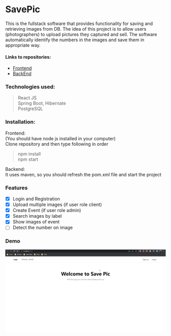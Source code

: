 # SavePic
This is the fullstack software that provides functionality for saving and retrieving images from DB.
The idea of this project is to allow users (photographers) to upload pictures they captured and sell.
The software automatically identify the numbers in the images and save them in appropriate way. 

#### Links to repositories:
- [Frontend](https://github.com/wattsen/savePic--frontend-)
- [BackEnd](https://github.com/wattsen/SavePic)

### Technologies used:
>React JS  
>Spring Boot, Hibernate  
>PostgreSQL

### Installation:
Frontend:  
(You should have node js installed in your computer)  
Clone repository and then type following in order
>npm install  
>npm start

Backend:  
It uses maven, so you should refresh the pom.xml file and start the project
 
### Features
- [x] Login and Registration 
- [x] Upload multiple images (if user role client)
- [x] Create Event (if user role admin)
- [x] Search images by label
- [x] Show images of event
- [ ] Detect the number on image

### Demo
<img src="./savepicdemo.gif">
